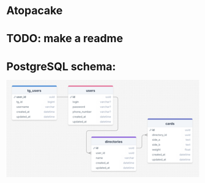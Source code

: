 # Atopacake

# TODO: make a readme

# PostgreSQL schema:
![PostgreSQL-schema](./architecture/postgresql_schema.png)
